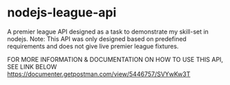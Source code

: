 # nodejs-league-api
A premier league API designed as a task to demonstrate my skill-set in nodejs. Note: This API was only designed based on predefined requirements and does not give live premier league fixtures.

FOR MORE INFORMATION & DOCUMENTATION ON HOW TO USE THIS API, SEE LINK BELOW
https://documenter.getpostman.com/view/5446757/SVYwKw3T
